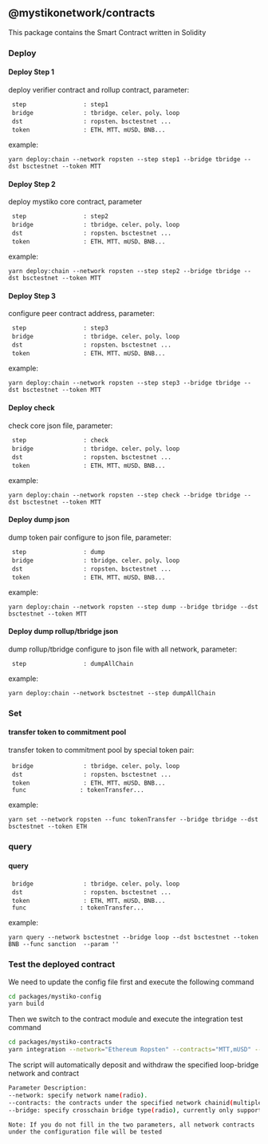 ## @mystikonetwork/contracts
This package contains the Smart Contract written in Solidity

### Deploy
#### Deploy Step 1
deploy verifier contract and rollup contract, parameter:

```
 step                : step1
 bridge              : tbridge、celer、poly、loop
 dst                 : ropsten、bsctestnet ...
 token               : ETH、MTT、mUSD、BNB...
```
example:

```yarn deploy:chain --network ropsten --step step1 --bridge tbridge --dst bsctestnet --token MTT```

#### Deploy Step 2
deploy mystiko core contract, parameter
```
 step                : step2
 bridge              : tbridge、celer、poly、loop
 dst                 : ropsten、bsctestnet ...
 token               : ETH、MTT、mUSD、BNB...
```
example:

```yarn deploy:chain --network ropsten --step step2 --bridge tbridge --dst bsctestnet --token MTT```

#### Deploy Step 3
configure peer contract address, parameter:
```
 step                : step3
 bridge              : tbridge、celer、poly、loop
 dst                 : ropsten、bsctestnet ...
 token               : ETH、MTT、mUSD、BNB...
```
example:

```yarn deploy:chain --network ropsten --step step3 --bridge tbridge --dst bsctestnet --token MTT```

#### Deploy check
check core json file, parameter:
```
 step                : check
 bridge              : tbridge、celer、poly、loop
 dst                 : ropsten、bsctestnet ...
 token               : ETH、MTT、mUSD、BNB...
```
example:

```yarn deploy:chain --network ropsten --step check --bridge tbridge --dst bsctestnet --token MTT```

#### Deploy dump json
dump token pair configure to json file, parameter:
```
 step                : dump
 bridge              : tbridge、celer、poly、loop
 dst                 : ropsten、bsctestnet ...
 token               : ETH、MTT、mUSD、BNB...
```
example:

```yarn deploy:chain --network ropsten --step dump --bridge tbridge --dst bsctestnet --token MTT```

#### Deploy dump rollup/tbridge json
dump rollup/tbridge configure to json file with all network, parameter:
```
 step                : dumpAllChain
```
example:

```yarn deploy:chain --network bsctestnet --step dumpAllChain```

### Set
#### transfer token to commitment pool
transfer token to commitment pool by special token pair:
```
 bridge              : tbridge、celer、poly、loop
 dst                 : ropsten、bsctestnet ...
 token               : ETH、MTT、mUSD、BNB...
 func               : tokenTransfer...
```
example:

```yarn set --network ropsten --func tokenTransfer --bridge tbridge --dst bsctestnet --token ETH```



### query
#### query

```
 bridge              : tbridge、celer、poly、loop
 dst                 : ropsten、bsctestnet ...
 token               : ETH、MTT、mUSD、BNB...
 func               : tokenTransfer...
```
example:

```yarn query --network bsctestnet --bridge loop --dst bsctestnet --token BNB --func sanction  --param ''```


### Test the deployed contract
We need to update the config file first and execute the following command
```bash
cd packages/mystiko-config
yarn build
```
Then we switch to the contract module and execute the integration test command
```bash
cd packages/mystiko-contracts
yarn integration --network="Ethereum Ropsten" --contracts="MTT,mUSD" --bridge="Loop"
```
The script will automatically deposit and withdraw the specified loop-bridge network and contract
```bash
Parameter Description:
--network: specify network name(radio).
--contracts: the contracts under the specified network chainid(multiple choice).
--bridge: specify crosschain bridge type(radio), currently only supports Loop.
```
`Note: If you do not fill in the two parameters, all network contracts under the configuration file will be tested`
